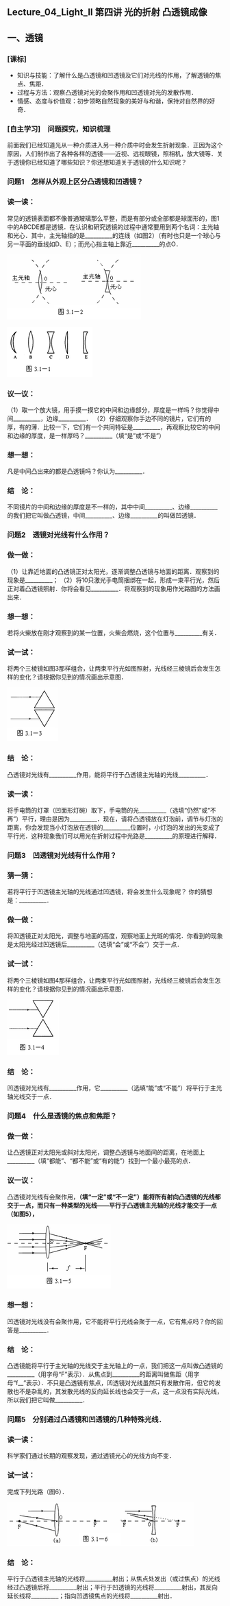 ## Lecture_04_Light_II 第四讲 光的折射 凸透镜成像


## 一、透镜

### [课标] 

- 知识与技能：了解什么是凸透镜和凹透镜及它们对光线的作用，了解透镜的焦点、焦距． 
- 过程与方法：观察凸透镜对光的会聚作用和凹透镜对光的发散作用． 
- 情感、态度与价值观：初步领略自然现象的美好与和谐，保持对自然界的好奇．

### [自主学习]　问题探究，知识梳理 

前面我们已经知道光从一种介质进入另一种介质中时会发生折射现象．正因为这个原因，人们制作出了各种各样的透镜——近视、远视眼镜，照相机，放大镜等．关于透镜你已经知道了哪些知识？你还想知道关于透镜的什么知识呢？

### 问题1　怎样从外观上区分凸透镜和凹透镜？ 

### 读一读：

常见的透镜表面都不像普通玻璃那么平整，而是有部分或全部都是球面形的，图1中的ABCDE都是透镜．在认识和研究透镜的过程中通常要用到两个名词：主光轴和光心．其中，主光轴指的是__________的连线（如图2）（有时也只是一个球心与另一平面的垂线如D、E）；而光心指主轴上靠近__________的点O． 

![light2_01](https://github.com/alexZHANGSIYUN/basicPhysics/blob/master/Lecture_04_Light_II/images/light2_01.gif)

![light2_02](https://github.com/alexZHANGSIYUN/basicPhysics/blob/master/Lecture_04_Light_II/images/light2_02.gif)
 
### 议一议：

（1）取一个放大镜，用手摸一摸它的中间和边缘部分，厚度是一样吗？你觉得中间__________，边缘__________．
（2）仔细观察你手边不同的镜片，它们有的厚，有的薄．比较一下，它们有一个共同特征是__________，再观察比较它的中间和边缘的厚度，是一样厚吗？__________（填“是”或“不是”） 

### 想一想：

凡是中间凸出来的都是凸透镜吗？你认为__________． 

### 结　论：

不同镜片的中间和边缘的厚度是不一样的，其中中间__________、边缘__________的我们把它叫做凸透镜，中间__________、边缘__________的叫做凹透镜．

### 问题2　透镜对光线有什么作用？ 

### 做一做：

（1）让靠近地面的凸透镜正对太阳光，逐渐调整凸透镜与地面的距离．观察到的现象是__________； 
（2）将10只激光手电筒捆绑在一起，形成一束平行光，然后正对着凸透镜照射．你将会看见__________．将观察到的现象用作光路图的方法画出来． 

### 想一想：

若将火柴放在刚才观察到的某一位置，火柴会燃烧，这个位置与__________有关． 

### 试一试：

将两个三棱镜如图3那样组合，让两束平行光如图照射，光线经三棱镜后会发生怎样的变化？请根据你见到的情况画出示意图． 

![light2_03](https://github.com/alexZHANGSIYUN/basicPhysics/blob/master/Lecture_04_Light_II/images/light2_03.gif)

### 结　论：

凸透镜对光线有__________作用，能将平行于凸透镜主光轴的光线__________． 

### 读一读：

将手电筒的灯罩（凹面形灯碗）取下，手电筒的光__________（选填“仍然”或“不再”）平行，理由是因为__________．现在，请将凸透镜放在灯泡前，调节与灯泡的距离，你会发现当小灯泡放在透镜的__________位置时，小灯泡的发出的光变成了平行光．这种现象我们可以用光在折射过程中光路是__________的原理进行解释．

### 问题3　凹透镜对光线有什么作用？ 

### 猜一猜：

若将平行于凹透镜主光轴的光线通过凹透镜，将会发生什么现象呢？ 
你的猜想是：__________． 

### 做一做：

将凹透镜正对太阳光，调整与地面的高度，观察地面上光斑的情况．你看到的现象是太阳光经过凹透镜后__________（选填“会”或“不会”）交于一点． 

### 试一试：

将两个三棱镜如图4那样组合，让两束平行光如图照射，光线经三棱镜后会发生怎样的变化？请根据你见到的情况画出示意图． 

![light2_04](https://github.com/alexZHANGSIYUN/basicPhysics/blob/master/Lecture_04_Light_II/images/light2_04.gif)

### 结　论：

凹透镜对光线有__________作用，它__________（选填“能”或“不能”）将平行于主光轴光线交于一点．

### 问题4　什么是透镜的焦点和焦距？ 

### 做一做：

让凸透镜正对太阳光或斜对太阳光，调整凸透镜与地面间的距离，在地面上__________（填“都能”、“都不能”或“有的能”）找到一个最小最亮的点． 

### 议一议：

凸透镜对光线有会聚作用，__________（填“一定”或“不一定”）能将所有射向凸透镜的光线都交于一点，而只有一种类型的光线——平行于凸透镜主光轴的光线才能交于一点（如图5），__________

![light2_05](https://github.com/alexZHANGSIYUN/basicPhysics/blob/master/Lecture_04_Light_II/images/light2_05.gif)

### 想一想：

凹透镜对光线没有会聚作用，它不能将平行光线会聚于一点，它有焦点吗？你的回答是__________． 

### 结　论：

凸透镜能将平行于主光轴的光线交于主光轴上的一点，我们把这一点叫做凸透镜的__________（用字母“F”表示）．从焦点到__________的距离叫做焦距（用字母“f__”表示）．不只是凸透镜有焦点，凹透镜对光线虽然只有发散作用，但它的发散也不是杂乱的，其发散光线的反向延长线也会交于一点，这一点没有实际光线，所以我们把它叫做__________．

### 问题5　分别通过凸透镜和凹透镜的几种特殊光线． 

### 读一读：

科学家们通过长期的观察发现，通过透镜光心的光线方向不变． 

### 试一试：

完成下列光路（图6）． 

![light2_06](https://github.com/alexZHANGSIYUN/basicPhysics/blob/master/Lecture_04_Light_II/images/light2_06.gif)

### 结　论：

平行于凸透镜主光轴的光线将__________射出；从焦点处发出（或过焦点）的光线经过凸透镜后将__________射出；平行于凹透镜的光线将__________射出，其反向延长线将__________；指向凹透镜焦点的光线将__________射出．
